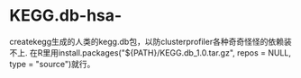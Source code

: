 # KEGG.db-hsa-
createkegg生成的人类的kegg.db包，以防clusterprofiler各种奇奇怪怪的依赖装不上. 在R里用install.packages("${PATH}/KEGG.db_1.0.tar.gz", repos = NULL, type = "source")就行。
